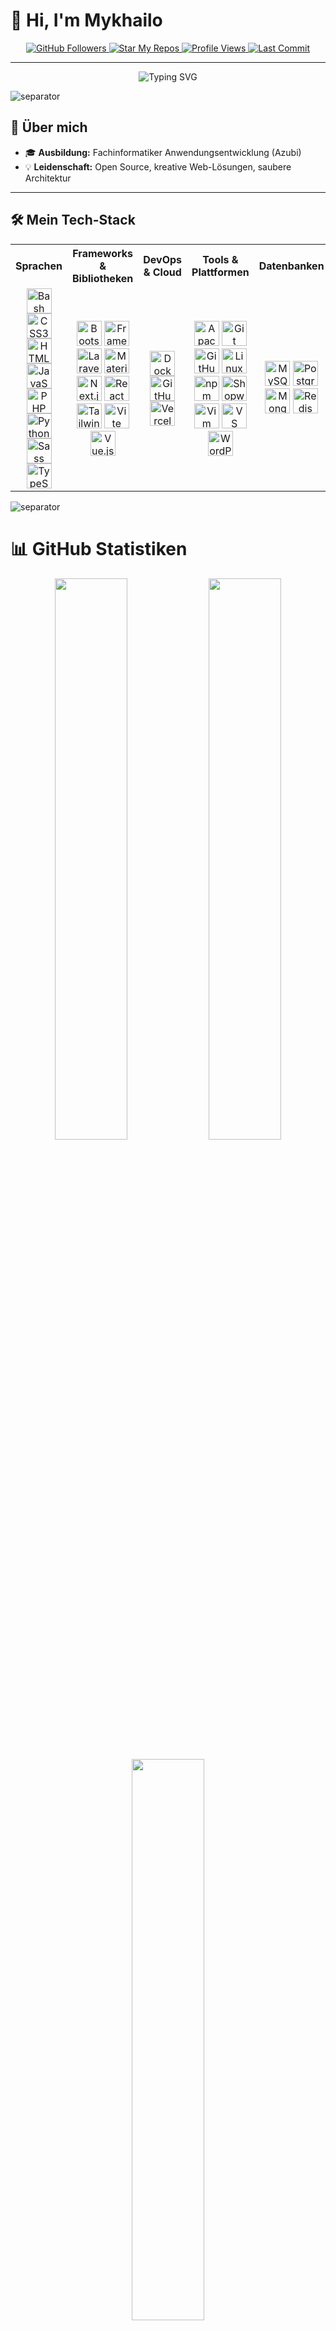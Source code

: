 # 👋 Hi, I'm Mykhailo

<p align="center">
  <a href="https://github.com/kamidzu9?tab=followers">
    <img src="https://img.shields.io/github/followers/kamidzu9?label=Followers&style=social" alt="GitHub Followers" />
  </a>
  <a href="https://github.com/kamidzu9?tab=repositories">
    <img src="https://img.shields.io/badge/%F0%9F%8C%90%20Star%20My%20Repos-kamidzu9-blueviolet" alt="Star My Repos" />
  </a>
  <a href="https://github.com/kamidzu9">
    <img src="https://komarev.com/ghpvc/?username=kamidzu9&label=Profile%20Views&color=0e75b6&style=flat" alt="Profile Views" />
  </a>
  <a href="https://github.com/kamidzu9">
    <img src="https://img.shields.io/github/last-commit/kamidzu9/kamidzu9?color=green" alt="Last Commit" />
  </a>
</p>

---

<p align="center">
  <img src="https://readme-typing-svg.herokuapp.com?font=Fira+Code&pause=800&color=0EF7BB&width=700&height=40&lines=Willkommen!;Ich+bin+Mykhailo+Solovey;Fachinformatiker+Anwendungsentwicklung" alt="Typing SVG" />
</p>

<img src="https://raw.githubusercontent.com/kamidzu9/kamidzu9/main/assets/border_separator.gif" alt="separator" />

## 🌟 Über mich

- 🎓 **Ausbildung:** Fachinformatiker Anwendungsentwicklung (Azubi)
- 💡 **Leidenschaft:** Open Source, kreative Web-Lösungen, saubere Architektur

---

## 🛠️ Mein Tech-Stack

<div align="center">
  <table>
    <tr>
      <th>Sprachen</th>
      <th>Frameworks & Bibliotheken</th>
      <th>DevOps & Cloud</th>
      <th>Tools & Plattformen</th>
      <th>Datenbanken</th> <!-- Neue Kategorie -->
    </tr>
    <tr align="center">
      <td>
        <img src="https://cdn.jsdelivr.net/gh/devicons/devicon/icons/bash/bash-original.svg" width="40" title="Bash" />
        <img src="https://cdn.jsdelivr.net/gh/devicons/devicon/icons/css3/css3-original.svg" width="40" title="CSS3" />
        <img src="https://cdn.jsdelivr.net/gh/devicons/devicon/icons/html5/html5-original.svg" width="40" title="HTML5" />
        <img src="https://cdn.jsdelivr.net/gh/devicons/devicon/icons/javascript/javascript-original.svg" width="40" title="JavaScript" />
        <img src="https://cdn.jsdelivr.net/gh/devicons/devicon/icons/php/php-original.svg" width="40" title="PHP" />
        <img src="https://cdn.jsdelivr.net/gh/devicons/devicon/icons/python/python-original.svg" width="40" title="Python" />
        <img src="https://cdn.jsdelivr.net/gh/devicons/devicon/icons/sass/sass-original.svg" width="40" title="Sass" />
        <img src="https://cdn.jsdelivr.net/gh/devicons/devicon/icons/typescript/typescript-original.svg" width="40" title="TypeScript" />
      </td>
      <td>
        <img src="https://cdn.jsdelivr.net/gh/devicons/devicon/icons/bootstrap/bootstrap-original.svg" width="40" title="Bootstrap" />
        <img src="https://cdn.jsdelivr.net/gh/devicons/devicon/icons/framework7/framework7-original.svg" width="40" title="Framework7" />
        <img src="https://cdn.jsdelivr.net/gh/devicons/devicon/icons/laravel/laravel-original.svg" width="40" title="Laravel" />
        <img src="https://cdn.jsdelivr.net/gh/devicons/devicon/icons/materialui/materialui-original.svg" width="40" title="Material UI" />
        <img src="https://cdn.jsdelivr.net/gh/devicons/devicon/icons/nextjs/nextjs-original.svg" width="40" title="Next.js" />
        <img src="https://cdn.jsdelivr.net/gh/devicons/devicon/icons/react/react-original.svg" width="40" title="React" />
        <img src="https://cdn.jsdelivr.net/gh/devicons/devicon/icons/tailwindcss/tailwindcss-original.svg" width="40" title="Tailwind CSS" />
        <img src="https://cdn.jsdelivr.net/gh/devicons/devicon/icons/vitejs/vitejs-original.svg" width="40" title="Vite" />
        <img src="https://cdn.jsdelivr.net/gh/devicons/devicon/icons/vuejs/vuejs-original.svg" width="40" title="Vue.js" />
      </td>
      <td>
        <img src="https://cdn.jsdelivr.net/gh/devicons/devicon/icons/docker/docker-original.svg" width="40" title="Docker" />
        <img src="https://cdn.jsdelivr.net/gh/devicons/devicon/icons/githubactions/githubactions-plain.svg" width="40" title="GitHub Actions" />
        <img src="https://cdn.jsdelivr.net/gh/devicons/devicon/icons/vercel/vercel-original.svg" width="40" title="Vercel" />
      </td>
      <td>
        <img src="https://cdn.jsdelivr.net/gh/devicons/devicon/icons/apache/apache-original.svg" width="40" title="Apache" />
        <img src="https://cdn.jsdelivr.net/gh/devicons/devicon/icons/git/git-original.svg" width="40" title="Git" />
        <img src="https://cdn.jsdelivr.net/gh/devicons/devicon/icons/github/github-original.svg" width="40" title="GitHub" />
        <img src="https://cdn.jsdelivr.net/gh/devicons/devicon/icons/linux/linux-original.svg" width="40" title="Linux" />
        <img src="https://cdn.jsdelivr.net/gh/devicons/devicon/icons/npm/npm-original-wordmark.svg" width="40" title="npm" />
        <img src="https://cdn.jsdelivr.net/gh/devicons/devicon/icons/shopware/shopware-original.svg" width="40" title="Shopware" />
        <img src="https://cdn.jsdelivr.net/gh/devicons/devicon/icons/vim/vim-original.svg" width="40" title="Vim" />
        <img src="https://cdn.jsdelivr.net/gh/devicons/devicon/icons/vscode/vscode-original.svg" width="40" title="VS Code" />
        <img src="https://cdn.jsdelivr.net/gh/devicons/devicon/icons/wordpress/wordpress-plain.svg" width="40" title="WordPress" />
      </td>
      <td> <!-- Neue Kategorie -->
        <img src="https://cdn.jsdelivr.net/gh/devicons/devicon/icons/mysql/mysql-original.svg" width="40" title="MySQL" />
        <img src="https://cdn.jsdelivr.net/gh/devicons/devicon/icons/postgresql/postgresql-original.svg" width="40" title="PostgreSQL" />
        <img src="https://cdn.jsdelivr.net/gh/devicons/devicon/icons/mongodb/mongodb-original.svg" width="40" title="MongoDB" />
        <img src="https://cdn.jsdelivr.net/gh/devicons/devicon/icons/redis/redis-original.svg" width="40" title="Redis" />
      </td>
    </tr>
  </table>
</div>

<img src="https://raw.githubusercontent.com/kamidzu9/kamidzu9/main/assets/border_separator.gif" alt="separator" />

# 📊 GitHub Statistiken

<div align="center">
  <img src="https://github-readme-stats.vercel.app/api?username=kamidzu9&show_icons=true&theme=tokyonight&hide_border=true" width="48%" />
  <img src="https://streak-stats.demolab.com?user=kamidzu9&theme=tokyonight&hide_border=true" width="48%" />
  <br><br>
  <img src="https://github-readme-stats.vercel.app/api/top-langs/?username=kamidzu9&layout=compact&theme=tokyonight&hide_border=true&langs_count=10" width="48%" />
  <br><br>
  <img src="https://github-profile-trophy.vercel.app/?username=kamidzu9&theme=tokyonight&no-frame=true&margin-w=10&margin-h=10" width="98%" />
  <br><br>
  <img src="https://github-profile-summary-cards.vercel.app/api/cards/profile-details?username=kamidzu9&theme=tokyonight" width="98%" />
  <br><br>
  <img src="https://github-profile-summary-cards.vercel.app/api/cards/repos-per-language?username=kamidzu9&theme=tokyonight" width="48%" />
  <img src="https://github-profile-summary-cards.vercel.app/api/cards/most-commit-language?username=kamidzu9&theme=tokyonight" width="48%" />
  <br><br>
  <img src="https://github-profile-summary-cards.vercel.app/api/cards/stats?username=kamidzu9&theme=tokyonight" width="48%" />
  <img src="https://github-profile-summary-cards.vercel.app/api/cards/productive-time?username=kamidzu9&theme=tokyonight&utcOffset=+2" width="48%" />  
  <br><br>
  <img src="https://github-readme-stats.vercel.app/api/wakatime?username=kamidzu9&layout=compact&theme=tokyonight&hide_border=true" width="98%" />
</div>

<img src="https://raw.githubusercontent.com/kamidzu9/kamidzu9/main/assets/border_separator.gif" alt="separator" />

## 📝 Aktuelle Projekte

- **StackSafe** – GTK4+Python App for developers
- Mehr unter 👉 [Meine Repos](https://github.com/kamidzu9?tab=repositories)

---

## 📫 Kontakt

<p align="center">
  <a href="mailto:msolovey.job@gmail.com"><img src="https://skillicons.dev/icons?i=gmail" width="40" /></a>
  <a href="https://www.linkedin.com/in/mykhailo-solovey-34345934a/"><img src="https://skillicons.dev/icons?i=linkedin" width="40" /></a>
  <a href="https://github.com/kamidzu9"><img src="https://skillicons.dev/icons?i=github" width="40" /></a>
</p>

---

<p align="center">
  Danke fürs Vorbeischauen! ⭐
</p>
